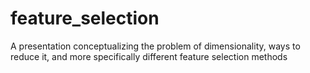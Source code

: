 # feature_selection
A presentation conceptualizing the problem of dimensionality, ways to reduce it, and more specifically different feature selection methods
